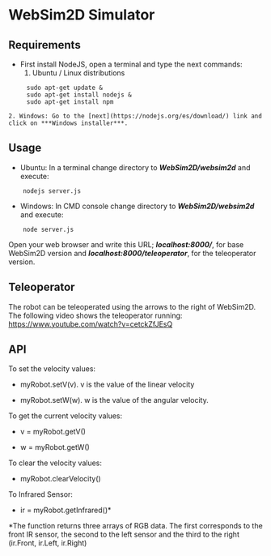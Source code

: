 
# WebSim2D Simulator

## Requirements


- First install NodeJS, open a terminal and type the next commands:
    1. Ubuntu / Linux distributions

~~~
     sudo apt-get update &
     sudo apt-get install nodejs &
     sudo apt-get install npm
~~~

    2. Windows: Go to the [next](https://nodejs.org/es/download/) link and click on ***Windows installer***.

## Usage

  - Ubuntu: In a terminal change directory to ***WebSim2D/websim2d*** and execute:
~~~
    nodejs server.js
~~~

  - Windows: In CMD console change directory to ***WebSim2D/websim2d*** and execute:

~~~
    node server.js
~~~

Open your web browser and write this URL; ***localhost:8000/***, for base WebSim2D version and ***localhost:8000/teleoperator***, for the teleoperator version.

## Teleoperator

The robot can be teleoperated using the arrows to the right of WebSim2D. The following video shows the teleoperator running:
https://www.youtube.com/watch?v=cetckZfJEsQ

## API

To set the velocity values:
  - myRobot.setV(v). v is the value of the linear velocity

  - myRobot.setW(w). w is the value of the angular velocity.

To get the current velocity values:
  - v = myRobot.getV()

  - w = myRobot.getW()

To clear the velocity values:

  - myRobot.clearVelocity()
  
To Infrared Sensor:

  - ir = myRobot.getInfrared()*
  
*The function returns three arrays of RGB data. The first corresponds to the front IR sensor, the second to the left sensor and the third to the right (ir.Front, ir.Left, ir.Right)
